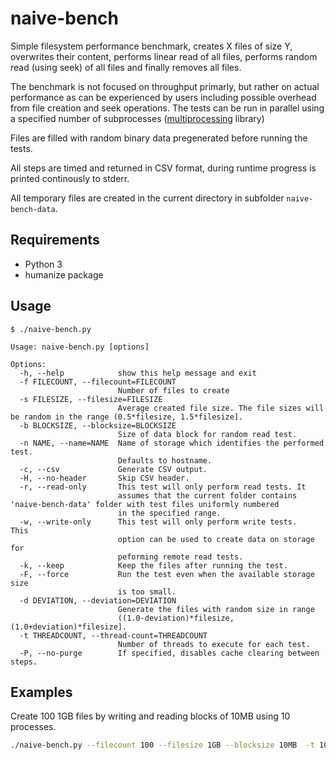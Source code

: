 # naive-bench
Simple filesystem performance benchmark, creates X files of size Y, overwrites their content, performs linear read of all files, performs random read (using seek) of all files and finally removes all files.

The benchmark is not focused on throughput primarly, but rather on actual performance as can be experienced by users including possible overhead from file creation and seek operations. The tests can be run in parallel using a specified number of subprocesses ([multiprocessing](https://docs.python.org/3.6/library/multiprocessing.html) library)

Files are filled with random binary data pregenerated before running the tests.

All steps are timed and returned in CSV format, during runtime progress is printed continously to stderr.

All temporary files are created in the current directory in subfolder `naive-bench-data`.

## Requirements

* Python 3
* humanize package


## Usage

```
$ ./naive-bench.py

Usage: naive-bench.py [options]

Options:
  -h, --help            show this help message and exit
  -f FILECOUNT, --filecount=FILECOUNT
                        Number of files to create
  -s FILESIZE, --filesize=FILESIZE
                        Average created file size. The file sizes will be random in the range (0.5*filesize, 1.5*filesize].
  -b BLOCKSIZE, --blocksize=BLOCKSIZE
                        Size of data block for random read test.
  -n NAME, --name=NAME  Name of storage which identifies the performed test.
                        Defaults to hostname.
  -c, --csv             Generate CSV output.
  -H, --no-header       Skip CSV header.
  -r, --read-only       This test will only perform read tests. It
                        assumes that the current folder contains 'naive-bench-data' folder with test files uniformly numbered
                        in the specified range.
  -w, --write-only      This test will only perform write tests.     This
                        option can be used to create data on storage for
                        peforming remote read tests.
  -k, --keep            Keep the files after running the test.
  -F, --force           Run the test even when the available storage size
                        is too small.
  -d DEVIATION, --deviation=DEVIATION
                        Generate the files with random size in range
                        ((1.0-deviation)*filesize, (1.0+deviation)*filesize].
  -t THREADCOUNT, --thread-count=THREADCOUNT
                        Number of threads to execute for each test.
  -P, --no-purge        If specified, disables cache clearing between steps.
```

## Examples

Create 100 1GB files by writing and reading blocks of 10MB using 10 processes.
```bash
./naive-bench.py --filecount 100 --filesize 1GB --blocksize 10MB  -t 10
```
